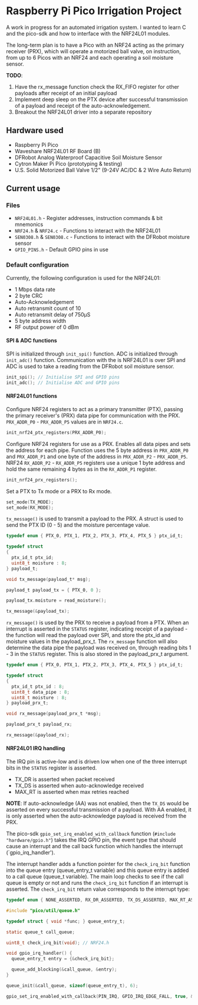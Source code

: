 # Raspberry Pi Pico Irrigation Project

A work in progress for an automated irrigation system. I wanted to learn C and the pico-sdk and how to interface with the NRF24L01 modules.

The long-term plan is to have a Pico with an NRF24 acting as the primary receiver (PRX), which will operate a motorized ball valve, on instruction, from up to 6 Picos with an NRF24 and each operating a soil moisture sensor.

**TODO**:

1. Have the rx_message function check the RX_FIFO register for other payloads after receipt of an initial payload
2. Implement deep sleep on the PTX device after successful transmission of a payload and receipt of the auto-acknowledgement.
3. Breakout the NRF24L01 driver into a separate repository
## Hardware used

* Raspberry Pi Pico
* Waveshare NRF24L01 RF Board (B)
* DFRobot Analog Waterproof Capacitive Soil Moisture Sensor
* Cytron Maker Pi Pico (prototyping & testing)
* U.S. Solid Motorized Ball Valve 1/2" (9-24V AC/DC & 2 Wire Auto Return)

## Current usage
### Files

* `NRF24L01.h` - Register addresses, instruction commands & bit mnemonics
* `NRF24.h` & `NRF24.c` - Functions to interact with the NRF24L01
* `SEN0308.h` & `SEN0308.c` - Functions to interact with the DFRobot moisture sensor 
* `GPIO_PINS.h` - Default GPIO pins in use

### Default configuration

Currently, the following configuration is used for the NRF24L01: 

* 1 Mbps data rate
* 2 byte CRC
* Auto-Acknowledgement
* Auto retransmit count of 10
* Auto retransmit delay of 750µS
* 5 byte address width
* RF output power of 0 dBm

#### SPI & ADC functions

SPI is initialized through `init_spi()` function. ADC is initialized through `init_adc()` function. Communication with the is NRF24L01
is over SPI and ADC is used to take a reading from the DFRobot soil moisture sensor.

```C
init_spi(); // Initialise SPI and GPIO pins
init_adc(); // Initialise ADC and GPIO pins
```
#### NRF24L01 functions

Configure NRF24 registers to act as a primary transmitter (PTX), passing the primary receiver's (PRX) data pipe
for communication with the PRX. `PRX_ADDR_P0` - `PRX_ADDR_P5` values are in `NRF24.c`.

```C
init_nrf24_ptx_registers(PRX_ADDR_P0);
```

Configure NRF24 registers for use as a PRX. Enables all data pipes and sets the address for each pipe. Function uses
the 5 byte address in `PRX_ADDR_P0` and `PRX_ADDR_P1` and one byte of the address in `PRX_ADDR_P2` - `PRX_ADDR_P5`.
NRF24 `RX_ADDR_P2` - `RX_ADDR_P5` registers use a unique 1 byte address and hold the same remaining 4 bytes as in the
`RX_ADDR_P1` register.

```C
init_nrf24_prx_registers();
```

Set a PTX to Tx mode or a PRX to Rx mode.

```C
set_mode(TX_MODE);
set_mode(RX_MODE);
```

`tx_message()` is used to transmit a payload to the PRX. A struct is used to send the PTX ID (0 - 5) and the moisture
percentage value.

```C
typedef enum { PTX_0, PTX_1, PTX_2, PTX_3, PTX_4, PTX_5 } ptx_id_t;

typedef struct
{ 
  ptx_id_t ptx_id;
  uint8_t moisture : 8;
} payload_t;

void tx_message(payload_t* msg);

payload_t payload_tx = { PTX_0, 0 };

payload_tx.moisture = read_moisture();

tx_message(&payload_tx);
```

`rx_message()` is used by the PRX to receive a payload from a PTX. When an interrupt is asserted in the `STATUS` register,
indicating receipt of a payload - the function will read the payload over SPI, and store the ptx_id and moisture values in 
the payload_prx_t. The `rx_message` function will also determine the data pipe the payload was received on, through reading
bits 1 - 3 in the `STATUS` register. This is also stored in the payload_prx_t argument.

```C
typedef enum { PTX_0, PTX_1, PTX_2, PTX_3, PTX_4, PTX_5 } ptx_id_t;

typedef struct
{
  ptx_id_t ptx_id : 8;
  uint8_t data_pipe : 8;
  uint8_t moisture : 8;
} payload_prx_t;

void rx_message(payload_prx_t *msg);

payload_prx_t payload_rx;

rx_message(&payload_rx);
```

#### NRF24L01 IRQ handling

The IRQ pin is active-low and is driven low when one of the three interrupt bits in the `STATUS` register
is asserted. 

* TX_DR is asserted when packet received
* TX_DS is asserted when auto-acknowledge received
* MAX_RT is asserted when max retries reached

**NOTE**: If auto-acknowledge (AA) was not enabled, then the `TX_DS` would be asserted on every successful transmission of a payload. With AA enabled, it is only asserted when the auto-acknowledge payload is received from the PRX.

The pico-sdk `gpio_set_irq_enabled_with_callback` function (`#include "hardware/gpio.h"`) takes the IRQ GPIO pin, the event type that should cause an interrupt and the call back function which handles the interrupt (`gpio_irq_handler').

The interrupt handler adds a function pointer for the `check_irq_bit` function into the queue entry (queue_entry_t variable) and this queue entry is added to a call queue (queue_t variable). The main loop checks to see if the call queue is empty or not and runs the `check_irq_bit` function if an interrupt is asserted. The `check_irq_bit` return value corresponds to the interrupt type:

```C
typedef enum { NONE_ASSERTED, RX_DR_ASSERTED, TX_DS_ASSERTED, MAX_RT_ASSERTED } asserted_bit_t;
```


```C
#include "pico/util/queue.h"

typedef struct { void *func; } queue_entry_t;

static queue_t call_queue;

uint8_t check_irq_bit(void); // NRF24.h

void gpio_irq_handler() {
  queue_entry_t entry = {&check_irq_bit};

  queue_add_blocking(&call_queue, &entry);
}

queue_init(&call_queue, sizeof(queue_entry_t), 6);

gpio_set_irq_enabled_with_callback(PIN_IRQ, GPIO_IRQ_EDGE_FALL, true, &gpio_irq_handler);
```